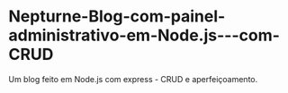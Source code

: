 # Nepturne-Blog-com-painel-administrativo-em-Node.js---com-CRUD
Um blog feito em Node.js com express - CRUD e aperfeiçoamento.
